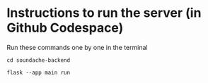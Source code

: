 # Instructions to run the server (in Github Codespace)
Run these commands one by one in the terminal

`cd soundache-backend`

`flask --app main run`
